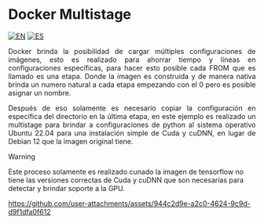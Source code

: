 # Docker Multistage

[![EN](https://img.shields.io/badge/EN-English-blue?style=for-the-badge)](https://github.com/Pathinker/Docker-Tensorflow-WSL2/blob/main/.docker/README.MD)
[![ES](https://img.shields.io/badge/ES-Español-red?style=for-the-badge)](https://github.com/Pathinker/Docker-Tensorflow-WSL2/blob/main/.docker/README.ES.MD)

<p align="justify">
Docker brinda la posibilidad de cargar múltiples configuraciones de imágenes, esto es realizado para ahorrar tiempo y líneas en configuraciones específicas, para hacer esto posible cada FROM que es llamado es una etapa. Donde la imagen es construida y de manera nativa brinda un numero natural a cada etapa empezando con el 0 pero es posible asignar un nombre.
</p>

<p align="justify">
Después de eso solamente es necesario copiar la configuración en específica del directorio en la última etapa, en este ejemplo es realizado un multistage para brindar a configuraciones de python al sistema operativo Ubuntu 22.04 para una instalación simple de Cuda y cuDNN, en lugar de Debian 12 que la imagen original tiene.
</p>

>[!Warning]
> Este proceso solamente es realizado cunado la imagen de tensorflow no tiene las versiones correctas de Cuda y cuDNN que son necesarias para detectar y brindar soporte a la GPU.

https://github.com/user-attachments/assets/944c2d9e-a2c0-4624-9c9d-d9f1dfa0f612
